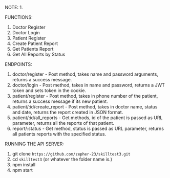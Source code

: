 NOTE:
1. 


FUNCTIONS:
1. Doctor Register
2. Doctor Login
3. Patient Register
4. Create Patient Report
5. Get Patients Report
6. Get All Reports by Status


ENDPOINTS:

1. doctor/register - Post method, takes name and password arguments, returns a success message.
2. doctor/login - Post method, takes in name and password, returns a JWT token and sets token in the cookie.
3. patient/register - Post method, takes in phone number of the patient, returns a success message if its new patient.
4. patient/:id/create_report - Post method, takes in doctor name, status and date, returns the report created in JSON format.
5. patient/:id/all_reports - Get methods, id of the patient is passed as URL parameter, returns all the reports of that patient.
6. report/:status - Get method, status is passed as URL parameter, returns all patients reports with the specified status.


RUNNING THE API SERVER:

1. git clone `https://github.com/zepher-23/skilltest3.git`
2. cd `skilltest3` (or whatever the folder name is.)
3. npm install
4. npm start



